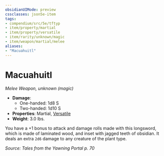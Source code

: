 ```yaml
---
obsidianUIMode: preview
cssclasses: json5e-item
tags:
- compendium/src/5e/tftyp
- item/property/martial
- item/property/versatile
- item/rarity/unknown/magic
- item/weapon/martial/melee
aliases: 
- "Macuahuitl"
---
```

# Macuahuitl
*Melee Weapon, unknown (magic)*  

- **Damage**:
  - One-handed: 1d8 S
  - Two-handed: 1d10 S
- **Properties**: Martial, [Versatile](_item-properties.md#Versatile)
- **Weight**: 3.0 lbs.

You have a +1 bonus to attack and damage rolls made with this longsword, which is made of laminated wood, and inset with jagged teeth of obsidian. It deals an extra `2d6` damage to any creature of the plant type.

*Source: Tales from the Yawning Portal p. 70*
